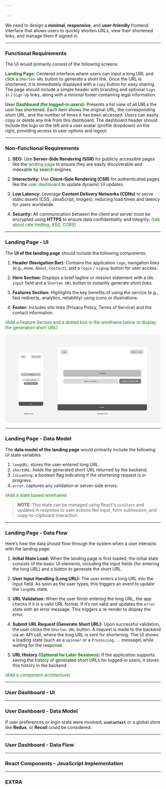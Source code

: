```yaml
---

---
```


We need to design a **minimal**, **responsive**, and **user-friendly** frontend interface that allows users to quickly shorten URLs, view their shortened links, and manage them if signed in.

---
### Functional Requirements

The UI would primarily consist of the following screens:

<span style="color:green;"><strong>Landing Page:</strong></span> Centered interface where users can input a long URL and click a `Shorten URL` button to generate a short link. Once the URL is shortened, it is immediately displayed with a `Copy` button for easy sharing. The page should include a simple header with branding and optional `Sign In` / `Sign Up` links, along with a minimal footer containing legal information.

<span style="color:green;"><strong>User Dashboard (for logged-in users):</strong></span> Presents a list view of all URLs the user has shortened. Each item shows the original URL, the corresponding short URL, and the number of times it has been accessed. Users can easily copy or delete any link from this dashboard. The dashboard header should include the logo on the left and a user avatar (profile dropdown) on the right, providing access to user options and logout.

---
### Non-Functional Requirements

1. **SEO:** Use **Server-Side Rendering (SSR)** for publicly accessible pages like the <span style="color:green">landing page</span> to ensure they are easily discoverable and indexable by search engines.

2. **Interactivity:** Use **Client-Side Rendering (CSR)** for authenticated pages like the <span style="color:green">user dashboard</span> to update dynamic UI updates.

3. **Low Latency:** Leverage **Content Delivery Networks (CDNs)** to serve static assets (CSS, JavaScript, images), reducing load times and latency for users worldwide.

4. **Security:** All communication between the client and server must be encrypted using **HTTPS** to ensure data confidentiality and integrity. <span style="color:green;">(talk about rate limiting, XSS, CORS)</span>

---
### Landing Page - UI

The **UI of the landing page** should include the following components:

1. **Header (Navigation Bar):** Contains the application `logo`, navigation links (e.g., `Home`, `About`, `Contact`), and a `login` / `signup` button for user access.

2. **Hero Section:** Displays a brief tagline or mission statement with a `URL input` field and a `Shorten URL` button to instantly generate short links.

3. **Features Section:** Highlights the key benefits of using the service (e.g., fast redirects, analytics, reliability) using icons or illustrations.

4. **Footer:** Includes site links (Privacy Policy, Terms of Service) and the contact information.

<span style="color:green">(Add a Feature Section and a dotted box in the wireframe below to display the generation short URL)</span>

![landing-page](tiny-url-landing-page.svg)

---
### Landing Page - Data Model

The **data model of the landing page** would primarily include the following UI state variables:

1. `longURL`: stores the user-entered long URL.
2. `shortURL`: holds the generated short URL returned by the backend.
3. `isLoading`: a boolean flag indicating if the shortening request is in progress.
4. `error`: captures any validation or server-side errors.

<span style="color:green">(Add a state based wireframe)</span>

> **NOTE:** This state can be managed using React's `useState` and updated in response to user actions like input, form submission, and copy-to-clipboard interaction. 

---
### Landing Page - Data Flow

Here’s how the data should flow through the system when a user interacts with the landing page:

1. **Initial State Load:** When the landing page is first loaded, the initial state consists of the basic UI elements, including the input fields (for entering the long URL) and a button to generate the short URL.

2. **User Input Handling (Long URL):** The user enters a long URL into the input field. As soon as the user types, this triggers an event to update the `longURL` state.

3. **URL Validation:** When the user finish entering the long URL, the app checks if it is a valid URL format. If it’s not valid and updates the `error` state with an error message. This triggers a re-render to display the error.

4. **Submit URL Request (Generate Short URL):** Upon successful validation, the user clicks the `Shorten URL` button. A request is made to the backend via an API call, where the long URL is sent for shortening. The UI shows a loading state (such as a `spinner` or a `Processing...` message) while waiting for the response.

5. **URL History <span style="color:green"><strong>(Optional for Later Sessions)</strong></span>:** If the application supports saving the history of generated short URLs for logged-in users, it stores this history in the backend.

<span style="color:green">(Add a component architecture)</span>

---
### User Dashboard - UI

---
### User Dashboard - Data Model

If user preferences or login state were involved, **`useContext`** or a global store like **Redux**, or **Recoil** could be considered.

---
### User Dashboard - Data Flow

---
### React Components - JavaScript Implementation

---
### EXTRA

